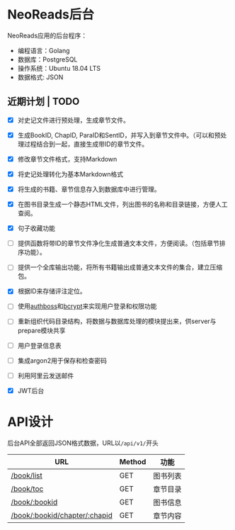 # NeoReads后台

NeoReads应用的后台程序：

- 编程语言：Golang
- 数据库：PostgreSQL
- 操作系统：Ubuntu 18.04 LTS
- 数据格式: JSON

## 近期计划 | TODO

- [x] 对史记文件进行预处理，生成章节文件。
- [x] 生成BookID, ChapID, ParaID和SentID，并写入到章节文件中。（可以和预处理过程结合到一起，直接生成带ID的章节文件。
- [x] 修改章节文件格式，支持Markdown
- [x] 将史记处理转化为基本Markdown格式
- [x] 将生成的书籍、章节信息存入到数据库中进行管理。
- [x] 在图书目录生成一个静态HTML文件，列出图书的名称和目录链接，方便人工查阅。
- [x] 句子收藏功能
- [ ] 提供函数将带ID的章节文件净化生成普通文本文件，方便阅读。（包括章节排序功能）。
- [ ] 提供一个全库输出功能，将所有书籍输出成普通文本文件的集合，建立压缩包。
- [x] 根据ID来存储评注定位。
- [ ] 使用[authboss](https://github.com/volatiletech/authboss)和[bcrypt](https://godoc.org/golang.org/x/crypto/bcrypt)来实现用户登录和权限功能
- [ ] 重新组织代码目录结构，将数据与数据库处理的模块提出来，供server与prepare模块共享

- [ ] 用户登录信息表
- [ ] 集成argon2用于保存和检查密码
- [ ] 利用阿里云发送邮件
- [x] JWT后台

# API设计

后台API全部返回JSON格式数据，URL以`/api/v1/`开头

| URL | Method | 功能 |
| --- | --- | --- |
| [/book/list](docs/book/list.md) | GET | 图书列表 |
| [/book/toc](docs/book/toc.md) | GET | 章节目录|
| [/book/:bookid](docs/book/info.md) | GET | 图书信息 |
| [/book/:bookid/chapter/:chapid](docs/book/chapter.md) | GET | 章节内容 |
